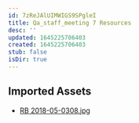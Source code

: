 ```yaml
---
id: 7zReJAlUIMWIGS9SPgleI
title: Qa_staff_meeting 7 Resources
desc: ''
updated: 1645225706403
created: 1645225706403
stub: false
isDir: true
---
```

## Imported Assets
- [RB 2018-05-0308.jpg](/assets/rb-2018-05-0308.jpg)
